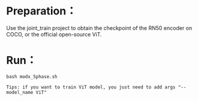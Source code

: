 # Preparation：

Use the joint_train project to obtain the checkpoint of the RN50 encoder on COCO, or the official open-source ViT.

# Run：
```
bash modx_5phase.sh

Tips: if you want to train ViT model, you just need to add args "--model_name ViT"
```
